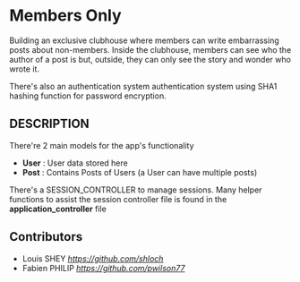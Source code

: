# Members Only

Building an exclusive clubhouse where  members can write embarrassing posts about non-members. Inside the clubhouse, members can see who the author of a post is but, outside, they can only see the story and wonder who wrote it.

There's also an authentication system authentication system using SHA1 hashing function for password encryption.

## DESCRIPTION

There're 2 main models for the app's functionality
- **User** : User data stored here
- **Post** : Contains Posts of Users (a User can have multiple posts)

There's a SESSION_CONTROLLER to manage sessions. Many helper functions to assist the session controller file is found in the **application_controller** file


## Contributors

- Louis SHEY _https://github.com/shloch_
- Fabien PHILIP _https://github.com/pwilson77_